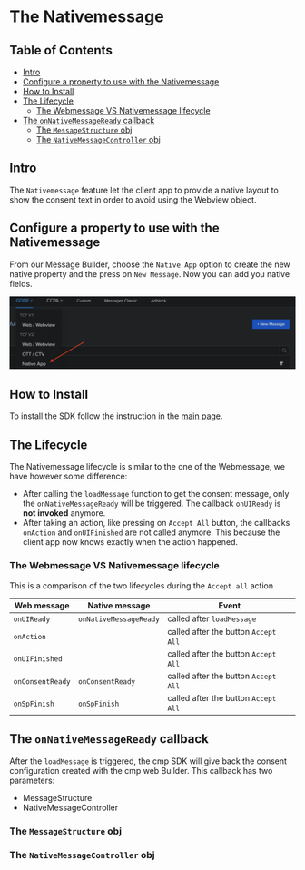 # The Nativemessage
## Table of Contents
- [Intro](#intro)
- [Configure a property to use with the Nativemessage](#configure_a_property_to_use_with_the_nativemessage)
- [How to Install](#how-to-install)
- [The Lifecycle](#the_lifecycle)
    - [The Webmessage VS Nativemessage lifecycle](#the_webmessage_vs_nativemessage_lifecycle)
- [The `onNativeMessageReady` callback](#the_onnativemessageready_callback)
    - [The `MessageStructure` obj](#the_messagestructure_obj)
    - [The `NativeMessageController` obj](#the_nativemessagecontroller_obj)

## Intro
The `Nativemessage` feature let the client app to provide a native layout to show the consent text in order to avoid 
using the Webview object.

## Configure a property to use with the Nativemessage
From our Message Builder, choose the `Native App` option to create the new native property and the press on `New Message`.
Now you can add you native fields.

![Get it on Google Play](art/nm_builder.png)

## How to Install
To install the SDK follow the instruction in the [main page](README.md#how-to-install).

## The Lifecycle

The Nativemessage lifecycle is similar to the one of the Webmessage, we have however some difference:
- After calling the `loadMessage`  function to get the consent message, only the `onNativeMessageReady` will be triggered.
The callback `onUIReady` is **not invoked** anymore.
- After taking an action, like pressing on `Accept All` button, the callbacks `onAction` and `onUIFinished` are not called anymore.
This because the client app now knows exactly when the action happened.
  
### The Webmessage VS Nativemessage lifecycle

This is a comparison of the two lifecycles during the `Accept all` action

| Web message      	| Native message         	| Event                                	|
|------------------	|------------------------	|--------------------------------------	|
| `onUIReady`      	| `onNativeMessageReady` 	| called after `loadMessage`           	|
| `onAction`       	|                        	| called after the button `Accept All` 	|
| `onUIFinished`   	|                        	| called after the button `Accept All` 	|
| `onConsentReady` 	| `onConsentReady`       	| called after the button `Accept All` 	|
| `onSpFinish`     	| `onSpFinish`           	| called after the button `Accept All` 	|

## The `onNativeMessageReady` callback
After the `loadMessage` is triggered, the cmp SDK will give back the consent configuration created with the cmp web Builder.
This callback has two parameters:
- MessageStructure
- NativeMessageController

### The `MessageStructure` obj


### The `NativeMessageController` obj





